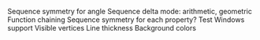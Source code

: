 Sequence symmetry for angle
Sequence delta mode: arithmetic, geometric
Function chaining
Sequence symmetry for each property?
Test Windows support
Visible vertices
Line thickness
Background colors
